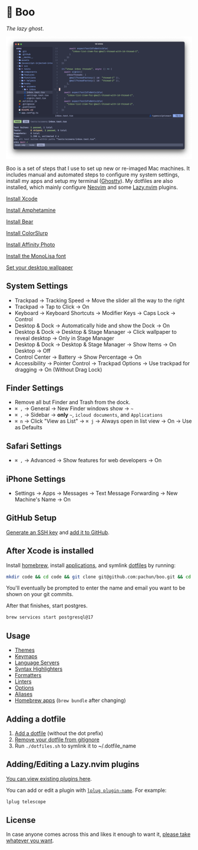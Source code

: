 # 👻 Boo

_The lazy ghost_.

![Ghostty Screenshot](assets/ghostty-screenshot.png)

Boo is a set of steps that I use to set up new or re-imaged Mac machines. It includes manual and automated steps to configure my system settings, install my apps and setup my terminal ([Ghostty](https://ghostty.org)). My dotfiles are also installed, which mainly configure [Neovim](https://neovim.io) and some [Lazy.nvim](https://lazy.folke.io/) plugins.

[Install Xcode](https://apps.apple.com/us/app/xcode/id497799835)

[Install Amphetamine](https://apps.apple.com/us/app/amphetamine/id937984704)

[Install Bear](https://apps.apple.com/us/app/bear-markdown-notes/id1091189122)

[Install ColorSlurp](https://apps.apple.com/us/app/colorslurp/id1287239339)

[Install Affinity Photo](https://apps.apple.com/us/app/affinity-photo-2-image-editor/id1616822987)

[Install the MonoLisa font](https://github.com/pachun/boo/tree/main/assets/MonoLisa)

[Set your desktop wallpaper](https://github.com/pachun/boo/blob/main/assets/less%20is%20less.png)

## System Settings

- Trackpad → Tracking Speed → Move the slider all the way to the right
- Trackpad → Tap to Click → On
- Keyboard → Keyboard Shortcuts → Modifier Keys → Caps Lock → Control
- Desktop & Dock → Automatically hide and show the Dock → On
- Desktop & Dock → Desktop & Stage Manager → Click wallpaper to reveal desktop → Only in Stage Manager
- Desktop & Dock → Desktop & Stage Manager → Show Items → On Desktop → Off
- Control Center → Battery → Show Percentage → On
- Accessibility → Pointer Control → Trackpad Options → Use trackpad for dragging → On (Without Drag Lock)

## Finder Settings

- Remove all but Finder and Trash from the dock.
- `⌘ ,` → General → New Finder windows show → `~`
- `⌘ ,` → Sidebar → **only** `~`, `icloud documents`, and `Applications`
- `⌘ n` → Click "View as List" → `⌘ j` → Always open in list view → On → Use as Defaults

## Safari Settings

- `⌘ ,` → Advanced → Show features for web developers → On

## iPhone Settings

- Settings → Apps → Messages → Text Message Forwarding → New Machine's Name → On

## GitHub Setup

[Generate an SSH key](https://docs.github.com/en/authentication/connecting-to-github-with-ssh/generating-a-new-ssh-key-and-adding-it-to-the-ssh-agent) and [add it to GitHub](https://docs.github.com/en/authentication/connecting-to-github-with-ssh/adding-a-new-ssh-key-to-your-github-account).

## After Xcode is installed

Install [homebrew](https://brew.sh/), install [applications](https://github.com/pachun/boo/blob/main/Brewfile), and symlink [dotfiles](https://github.com/pachun/boo/blob/main/dotfiles) by running:

```sh
mkdir code && cd code && git clone git@github.com:pachun/boo.git && cd boo && ./install.sh
```

You'll eventually be prompted to enter the name and email you want to be shown on your git commits.

After that finishes, start postgres.

```sh
brew services start postgresql@17
```

## Usage

- [Themes](https://github.com/pachun/boo/blob/main/dotfiles/config/theme)
- [Keymaps](https://github.com/pachun/boo/blob/main/dotfiles/config/nvim/lua/config/personal/keymaps.lua)
- [Language Servers](https://github.com/pachun/boo/blob/main/dotfiles/config/nvim/lua/config/personal/language_servers.lua)
- [Syntax Highlighters](https://github.com/pachun/boo/blob/main/dotfiles/config/nvim/lua/config/personal/syntax_highlighters.lua)
- [Formatters](https://github.com/pachun/boo/blob/main/dotfiles/config/nvim/lua/config/personal/formatters.lua)
- [Linters](https://github.com/pachun/boo/blob/main/dotfiles/config/nvim/lua/config/personal/linters.lua)
- [Options](https://github.com/pachun/boo/blob/main/dotfiles/config/nvim/lua/config/personal/opts.lua)
- [Aliases](https://github.com/pachun/boo/blob/146b85047116fd85938b64593851bb72fd8b7e52/dotfiles/zshrc#L98)
- [Homebrew apps](https://github.com/pachun/boo/blob/main/Brewfile) (`brew bundle` after changing)

## Adding a dotfile

1. [Add a dotfile](https://github.com/pachun/boo/tree/main/dotfiles) (without the dot prefix)
1. [Remove your dotfile from gitignore](https://github.com/pachun/boo/blob/main/.gitignore)
1. Run `./dotfiles.sh` to symlink it to ~/.dotfile_name

## Adding/Editing a Lazy.nvim plugins

[You can view existing plugins here](https://github.com/pachun/boo/tree/main/dotfiles/config/nvim/lua/plugins).

You can add or edit a plugin with [`lplug plugin-name`](https://github.com/pachun/boo/blob/146b85047116fd85938b64593851bb72fd8b7e52/dotfiles/zshrc#L113). For example:

```sh
lplug telescope
```

## License

In case anyone comes across this and likes it enough to want it, [please take whatever you want](https://github.com/pachun/boo/blob/main/LICENSE).
